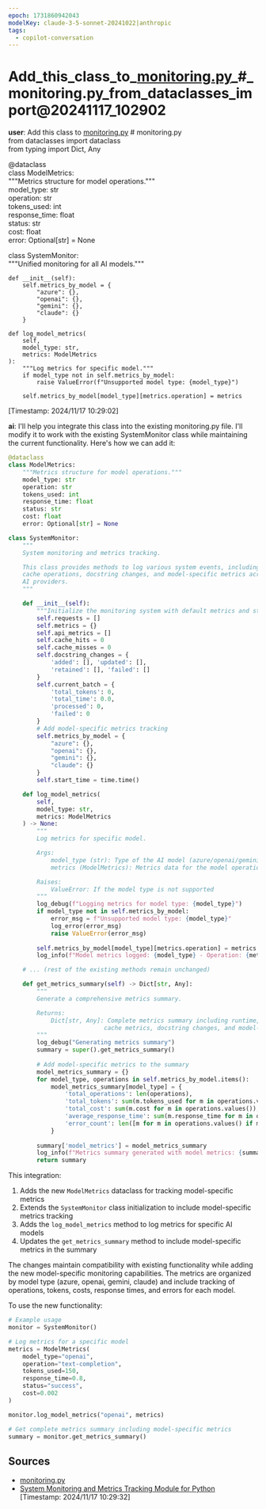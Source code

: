 ```yaml
---
epoch: 1731860942043
modelKey: claude-3-5-sonnet-20241022|anthropic
tags:
  - copilot-conversation
---
```


# Add_this_class_to_[monitoring.py](monitoring.py.md)_#_monitoring.py_from_dataclasses_import@20241117_102902

**user**: Add this class to [monitoring.py](simple2/monitoring.py.md) # monitoring.py  
from dataclasses import dataclass  
from typing import Dict, Any

@dataclass  
class ModelMetrics:  
    """Metrics structure for model operations."""  
    model_type: str  
    operation: str  
    tokens_used: int  
    response_time: float  
    status: str  
    cost: float  
    error: Optional[str] = None

class SystemMonitor:  
    """Unified monitoring for all AI models."""
    
    def __init__(self):
        self.metrics_by_model = {
            "azure": {},
            "openai": {},
            "gemini": {},
            "claude": {}
        }
        
    def log_model_metrics(
        self,
        model_type: str,
        metrics: ModelMetrics
    ):
        """Log metrics for specific model."""
        if model_type not in self.metrics_by_model:
            raise ValueError(f"Unsupported model type: {model_type}")
            
        self.metrics_by_model[model_type][metrics.operation] = metrics
[Timestamp: 2024/11/17 10:29:02]

**ai**: I'll help you integrate this class into the existing monitoring.py file. I'll modify it to work with the existing SystemMonitor class while maintaining the current functionality. Here's how we can add it:

```python
@dataclass
class ModelMetrics:
    """Metrics structure for model operations."""
    model_type: str
    operation: str
    tokens_used: int
    response_time: float
    status: str
    cost: float
    error: Optional[str] = None

class SystemMonitor:
    """
    System monitoring and metrics tracking.

    This class provides methods to log various system events, including API requests,
    cache operations, docstring changes, and model-specific metrics across different
    AI providers.
    """

    def __init__(self):
        """Initialize the monitoring system with default metrics and start time."""
        self.requests = []
        self.metrics = {}
        self.api_metrics = []
        self.cache_hits = 0
        self.cache_misses = 0
        self.docstring_changes = {
            'added': [], 'updated': [], 
            'retained': [], 'failed': []
        }
        self.current_batch = {
            'total_tokens': 0,
            'total_time': 0.0,
            'processed': 0,
            'failed': 0
        }
        # Add model-specific metrics tracking
        self.metrics_by_model = {
            "azure": {},
            "openai": {},
            "gemini": {},
            "claude": {}
        }
        self.start_time = time.time()

    def log_model_metrics(
        self,
        model_type: str,
        metrics: ModelMetrics
    ) -> None:
        """
        Log metrics for specific model.

        Args:
            model_type (str): Type of the AI model (azure/openai/gemini/claude)
            metrics (ModelMetrics): Metrics data for the model operation

        Raises:
            ValueError: If the model type is not supported
        """
        log_debug(f"Logging metrics for model type: {model_type}")
        if model_type not in self.metrics_by_model:
            error_msg = f"Unsupported model type: {model_type}"
            log_error(error_msg)
            raise ValueError(error_msg)
            
        self.metrics_by_model[model_type][metrics.operation] = metrics
        log_info(f"Model metrics logged: {model_type} - Operation: {metrics.operation}")

    # ... (rest of the existing methods remain unchanged)

    def get_metrics_summary(self) -> Dict[str, Any]:
        """
        Generate a comprehensive metrics summary.

        Returns:
            Dict[str, Any]: Complete metrics summary including runtime, API metrics,
                           cache metrics, docstring changes, and model-specific metrics.
        """
        log_debug("Generating metrics summary")
        summary = super().get_metrics_summary()
        
        # Add model-specific metrics to the summary
        model_metrics_summary = {}
        for model_type, operations in self.metrics_by_model.items():
            model_metrics_summary[model_type] = {
                'total_operations': len(operations),
                'total_tokens': sum(m.tokens_used for m in operations.values()),
                'total_cost': sum(m.cost for m in operations.values()),
                'average_response_time': sum(m.response_time for m in operations.values()) / max(len(operations), 1),
                'error_count': len([m for m in operations.values() if m.error])
            }
        
        summary['model_metrics'] = model_metrics_summary
        log_info(f"Metrics summary generated with model metrics: {summary}")
        return summary
```

This integration:

1. Adds the new `ModelMetrics` dataclass for tracking model-specific metrics
2. Extends the `SystemMonitor` class initialization to include model-specific metrics tracking
3. Adds the `log_model_metrics` method to log metrics for specific AI models
4. Updates the `get_metrics_summary` method to include model-specific metrics in the summary

The changes maintain compatibility with existing functionality while adding the new model-specific monitoring capabilities. The metrics are organized by model type (azure, openai, gemini, claude) and include tracking of operations, tokens, costs, response times, and errors for each model.

To use the new functionality:

```python
# Example usage
monitor = SystemMonitor()

# Log metrics for a specific model
metrics = ModelMetrics(
    model_type="openai",
    operation="text-completion",
    tokens_used=150,
    response_time=0.8,
    status="success",
    cost=0.002
)

monitor.log_model_metrics("openai", metrics)

# Get complete metrics summary including model-specific metrics
summary = monitor.get_metrics_summary()
```

## Sources

- [monitoring.py](obsidian://open?vault=My%20Remote%20Vault&file=monitoring.py)
- [System Monitoring and Metrics Tracking Module for Python](obsidian://open?vault=My%20Remote%20Vault&file=System%20Monitoring%20and%20Metrics%20Tracking%20Module%20for%20Python)  
[Timestamp: 2024/11/17 10:29:32]
